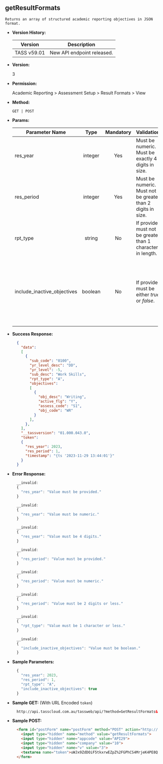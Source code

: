 **getResultFormats**
----
    Returns an array of structured academic reporting objectives in JSON format.

* **Version History:**

    Version | Description
    --- | --- |
    TASS v59.01 | New API endpoint released.

* **Version:**

    3

* **Permission:**

    Academic Reporting > Assessment Setup > Result Formats > View

* **Method:**

    `GET | POST`

*  **Params:**

    Parameter Name | Type | Mandatory | Validations | Notes
    --- | :---: | :---: | --- | --- |
    res_year | integer | Yes | Must be numeric.<br>Must be exactly 4 digits in size. | Year to get objectives for.
    res_period | integer | Yes | Must be numeric.<br>Must not be greater than 2 digits in size. | Period to get objectives for.
    rpt_type | string | No | If provided, must not be greater than 1 character in length. | Specific report type to retrieve.
    include_inactive_objectives | boolean | No | If provided, must be either <i>true</i> or <i>false</i>. | Default is <i>false</i>.<br>If set to <i>true</i> then inactive objectives will be included in the return results.

* **Success Response:**
    ```json
      {
        "data":
        [
          {
            "sub_code": "0100",
            "yr_level_desc": "DD",
            "yr_level": -5,
            "sub_desc": "Work Skills",
            "rpt_type": "A",
            "objectives":
            [
              {
                "obj_desc": "Writing",
                "active_flg": "Y",
                "assess_code": "S1",
                "obj_code": "WR"
              }
            ],
          },
        ],
        "__tassversion": "01.000.043.0",
        "token":
        {
          "res_year": 2023,
          "res_period": 1,
          "timestamp": "{ts '2023-11-29 13:44:01'}"
        }
      }
    ```
 
* **Error Response:**

    ```javascript
      __invalid:
      {
        "res_year": "Value must be provided."
      }
    ```

    ```javascript
      __invalid:
      {
        "res_year": "Value must be numeric."
      }
    ```

    ```javascript
      __invalid:
      {
        "res_year": "Value must be 4 digits."
      }
    ```

    ```javascript
      __invalid:
      {
        "res_period": "Value must be provided."
      }
    ```

    ```javascript
      __invalid:
      {
        "res_period": "Value must be numeric."
      }
    ```

    ```javascript
      __invalid:
      {
        "res_period": "Value must be 2 digits or less."
      }
    ```
	
    ```javascript
      __invalid:
      {
        "rpt_type": "Value must be 1 character or less."
      }
    ```
    
    ```javascript
      __invalid:
      {
        "include_inactive_objectives": "Value must be boolean."
      }
    ```
    
* **Sample Parameters:**

    ```javascript
      {
        "res_year": 2023, 
        "res_period": 1,
        "rpt_type": "A",
        "include_inactive_objectives": true
      }
    ```

* **Sample GET:** (With URL Encoded `token`)

    ```HTML
      http://api.tasscloud.com.au/tassweb/api/?method=GetResultFormats&appcode=API29&company=10&v=2&token=uWJx9ZdDOiF5tkxrwEZpZ%2FGPhCS4MrjeK4PE8QvYHjeQRH2LoYO6VYFVXkHn%2BGNA
    ```
  
* **Sample POST:**

    ```HTML
      <form id="postForm" name="postForm" method="POST" action="http://api.tasscloud.com.au/tassweb/api/">
        <input type="hidden" name="method" value="getResultFormats">
        <input type="hidden" name="appcode" value="API29">
        <input type="hidden" name="company" value="10">
        <input type="hidden" name="v" value="3">
        <textarea name="token">uWJx9ZdDOiF5tkxrwEZpZ%2FGPhCS4MrjeK4PE8QvYHjeQRH2LoYO6VYFVXkHn%2BGNA</textarea>
      </form>
    ```
